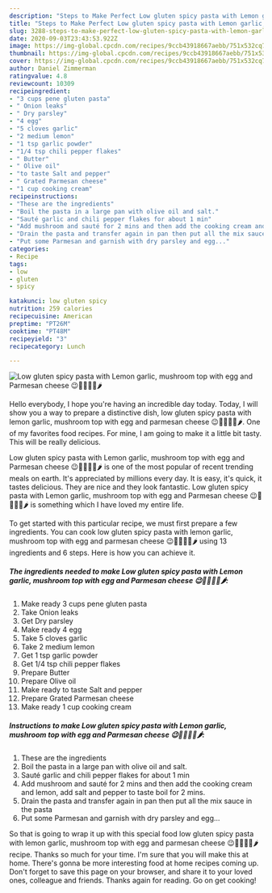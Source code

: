 ```yaml
---
description: "Steps to Make Perfect Low gluten spicy pasta with Lemon garlic, mushroom top with egg and Parmesan cheese 😉🥒🍋🧄🥚🌶"
title: "Steps to Make Perfect Low gluten spicy pasta with Lemon garlic, mushroom top with egg and Parmesan cheese 😉🥒🍋🧄🥚🌶"
slug: 3288-steps-to-make-perfect-low-gluten-spicy-pasta-with-lemon-garlic-mushroom-top-with-egg-and-parmesan-cheese
date: 2020-09-03T23:43:53.922Z
image: https://img-global.cpcdn.com/recipes/9ccb43918667aebb/751x532cq70/low-gluten-spicy-pasta-with-lemon-garlic-mushroom-top-with-egg-and-parmesan-cheese-😉🥒🍋🧄🥚🌶-recipe-main-photo.jpg
thumbnail: https://img-global.cpcdn.com/recipes/9ccb43918667aebb/751x532cq70/low-gluten-spicy-pasta-with-lemon-garlic-mushroom-top-with-egg-and-parmesan-cheese-😉🥒🍋🧄🥚🌶-recipe-main-photo.jpg
cover: https://img-global.cpcdn.com/recipes/9ccb43918667aebb/751x532cq70/low-gluten-spicy-pasta-with-lemon-garlic-mushroom-top-with-egg-and-parmesan-cheese-😉🥒🍋🧄🥚🌶-recipe-main-photo.jpg
author: Daniel Zimmerman
ratingvalue: 4.8
reviewcount: 10309
recipeingredient:
- "3 cups pene gluten pasta"
- " Onion leaks"
- " Dry parsley"
- "4 egg"
- "5 cloves garlic"
- "2 medium lemon"
- "1 tsp garlic powder"
- "1/4 tsp chili pepper flakes"
- " Butter"
- " Olive oil"
- "to taste Salt and pepper"
- " Grated Parmesan cheese"
- "1 cup cooking cream"
recipeinstructions:
- "These are the ingredients"
- "Boil the pasta in a large pan with olive oil and salt."
- "Sauté garlic and chili pepper flakes for about 1 min"
- "Add mushroom and sauté for 2 mins and then add the cooking cream and lemon, add salt and pepper to taste boil for 2 mins."
- "Drain the pasta and transfer again in pan then put all the mix sauce in the pasta"
- "Put some Parmesan and garnish with dry parsley and egg..."
categories:
- Recipe
tags:
- low
- gluten
- spicy

katakunci: low gluten spicy 
nutrition: 259 calories
recipecuisine: American
preptime: "PT26M"
cooktime: "PT48M"
recipeyield: "3"
recipecategory: Lunch

---
```



![Low gluten spicy pasta with Lemon garlic, mushroom top with egg and Parmesan cheese 😉🥒🍋🧄🥚🌶](https://img-global.cpcdn.com/recipes/9ccb43918667aebb/751x532cq70/low-gluten-spicy-pasta-with-lemon-garlic-mushroom-top-with-egg-and-parmesan-cheese-😉🥒🍋🧄🥚🌶-recipe-main-photo.jpg)

Hello everybody, I hope you're having an incredible day today. Today, I will show you a way to prepare a distinctive dish, low gluten spicy pasta with lemon garlic, mushroom top with egg and parmesan cheese 😉🥒🍋🧄🥚🌶. One of my favorites food recipes. For mine, I am going to make it a little bit tasty. This will be really delicious.

Low gluten spicy pasta with Lemon garlic, mushroom top with egg and Parmesan cheese 😉🥒🍋🧄🥚🌶 is one of the most popular of recent trending meals on earth. It's appreciated by millions every day. It is easy, it's quick, it tastes delicious. They are nice and they look fantastic. Low gluten spicy pasta with Lemon garlic, mushroom top with egg and Parmesan cheese 😉🥒🍋🧄🥚🌶 is something which I have loved my entire life.




To get started with this particular recipe, we must first prepare a few ingredients. You can cook low gluten spicy pasta with lemon garlic, mushroom top with egg and parmesan cheese 😉🥒🍋🧄🥚🌶 using 13 ingredients and 6 steps. Here is how you can achieve it.

<!--inarticleads1-->

##### The ingredients needed to make Low gluten spicy pasta with Lemon garlic, mushroom top with egg and Parmesan cheese 😉🥒🍋🧄🥚🌶:

1. Make ready 3 cups pene gluten pasta
1. Take  Onion leaks
1. Get  Dry parsley
1. Make ready 4 egg
1. Take 5 cloves garlic
1. Take 2 medium lemon
1. Get 1 tsp garlic powder
1. Get 1/4 tsp chili pepper flakes
1. Prepare  Butter
1. Prepare  Olive oil
1. Make ready to taste Salt and pepper
1. Prepare  Grated Parmesan cheese
1. Make ready 1 cup cooking cream




<!--inarticleads2-->

##### Instructions to make Low gluten spicy pasta with Lemon garlic, mushroom top with egg and Parmesan cheese 😉🥒🍋🧄🥚🌶:

1. These are the ingredients
1. Boil the pasta in a large pan with olive oil and salt.
1. Sauté garlic and chili pepper flakes for about 1 min
1. Add mushroom and sauté for 2 mins and then add the cooking cream and lemon, add salt and pepper to taste boil for 2 mins.
1. Drain the pasta and transfer again in pan then put all the mix sauce in the pasta
1. Put some Parmesan and garnish with dry parsley and egg...




So that is going to wrap it up with this special food low gluten spicy pasta with lemon garlic, mushroom top with egg and parmesan cheese 😉🥒🍋🧄🥚🌶 recipe. Thanks so much for your time. I'm sure that you will make this at home. There's gonna be more interesting food at home recipes coming up. Don't forget to save this page on your browser, and share it to your loved ones, colleague and friends. Thanks again for reading. Go on get cooking!
